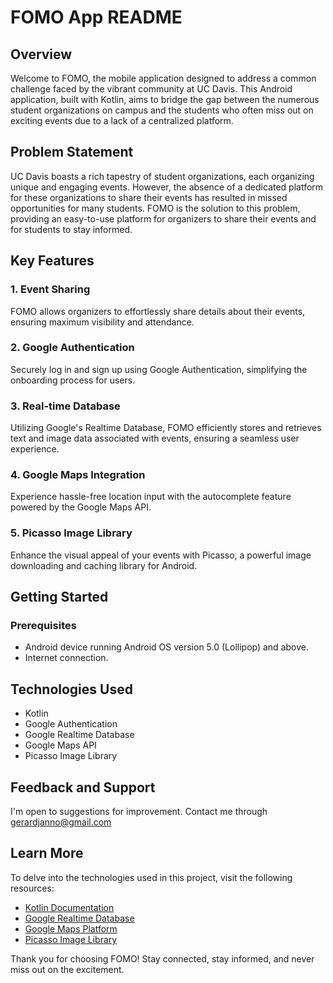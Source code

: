 # FOMO App README

## Overview

Welcome to FOMO, the mobile application designed to address a common challenge faced by the vibrant community at UC Davis. This Android application, built with Kotlin, aims to bridge the gap between the numerous student organizations on campus and the students who often miss out on exciting events due to a lack of a centralized platform.

## Problem Statement

UC Davis boasts a rich tapestry of student organizations, each organizing unique and engaging events. However, the absence of a dedicated platform for these organizations to share their events has resulted in missed opportunities for many students. FOMO is the solution to this problem, providing an easy-to-use platform for organizers to share their events and for students to stay informed.

## Key Features

### 1. Event Sharing
FOMO allows organizers to effortlessly share details about their events, ensuring maximum visibility and attendance.

### 2. Google Authentication
Securely log in and sign up using Google Authentication, simplifying the onboarding process for users.

### 3. Real-time Database
Utilizing Google's Realtime Database, FOMO efficiently stores and retrieves text and image data associated with events, ensuring a seamless user experience.

### 4. Google Maps Integration
Experience hassle-free location input with the autocomplete feature powered by the Google Maps API.

### 5. Picasso Image Library
Enhance the visual appeal of your events with Picasso, a powerful image downloading and caching library for Android.

## Getting Started

### Prerequisites
- Android device running Android OS version 5.0 (Lollipop) and above.
- Internet connection.


## Technologies Used

- Kotlin
- Google Authentication
- Google Realtime Database
- Google Maps API
- Picasso Image Library

## Feedback and Support

I'm open to suggestions for improvement. Contact me through gerardjanno@gmail.com

## Learn More

To delve into the technologies used in this project, visit the following resources:
- [Kotlin Documentation](https://kotlinlang.org/docs/home.html)
- [Google Realtime Database](https://firebase.google.com/docs/realtime-database)
- [Google Maps Platform](https://cloud.google.com/maps-platform)
- [Picasso Image Library](https://square.github.io/picasso/)

Thank you for choosing FOMO! Stay connected, stay informed, and never miss out on the excitement.
